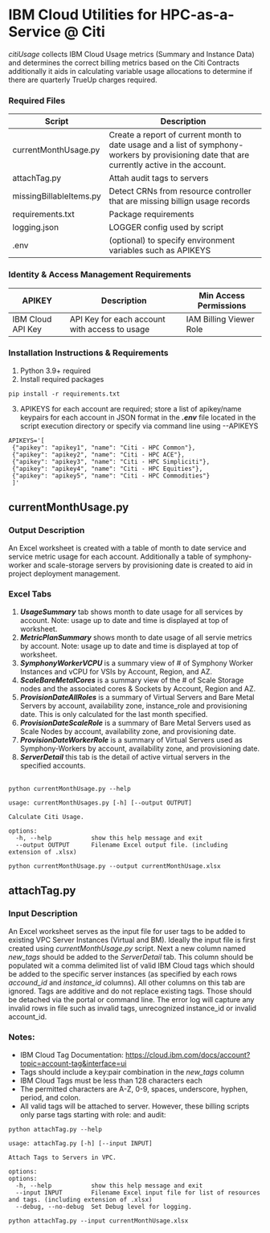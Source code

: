 # IBM Cloud Utilities for HPC-as-a-Service @ Citi
*citiUsage* collects IBM Cloud Usage metrics (Summary and Instance Data) and determines the correct billing metrics based on the Citi Contracts additionally it aids in calculating variable usage allocations to determine if there are quarterly TrueUp charges required.


### Required Files
Script | Description
------ | -----------
currentMonthUsage.py | Create a report of current month to date usage and a list of symphony-workers by provisioning date that are currently active in the account.
attachTag.py    | Attah audit tags to servers
missingBillableItems.py | Detect CRNs from resource controller that are missing billign usage records
requirements.txt | Package requirements
logging.json | LOGGER config used by script
.env | (optional) to specify environment variables such as APIKEYS


### Identity & Access Management Requirements
| APIKEY | Description | Min Access Permissions
| ------ | ----------- | ----------------------
| IBM Cloud API Key | API Key for each account with access to usage | IAM Billing Viewer Role 

### Installation Instructions & Requirements
1. Python 3.9+ required 
2. Install required packages  
````
pip install -r requirements.txt
````
3. APIKEYS for each account are required; store a list of apikey/name keypairs for each account in JSON format in the ***.env*** file located in the script execution directory or specify via command line using --APIKEYS<br>
```
APIKEYS='[
 {"apikey": "apikey1", "name": "Citi - HPC Common"},
 {"apikey": "apikey2", "name": "Citi - HPC ACE"},
 {"apikey": "apikey3", "name": "Citi - HPC Simpliciti"},
 {"apikey": "apikey4", "name": "Citi - HPC Equities"},
 {"apikey": "apikey5", "name": "Citi - HPC Commodities"}
 ]'
```





## currentMonthUsage.py
### Output Description
An Excel worksheet is created with a table of month to date service and service metric usage for each account.
Additionally a table of symphony-worker and scale-storage servers by provisioning date is created to aid in project deployment management.

### Excel Tabs
1. ***UsageSummary*** tab shows month to date usage for all services by account.  Note: usage up to date and time is displayed at top of worksheet.
2. ***MetricPlanSummary*** shows month to date usage of all servie metrics by account.  Note: usage up to date and time is displayed at top of worksheet.
3. ***SymphonyWorkerVCPU*** is a summary view of # of Symphony Worker Instances and vCPU for VSIs by  Account, Region, and AZ.
4. ***ScaleBareMetalCores*** is a summary view of the # of Scale Storage nodes and the associated cores & Sockets by Account, Region and AZ.
5. ***ProvisionDateAllRoles*** is a summary of Virtual Servers and Bare Metal Servers by account, availability zone, instance_role and provisioning date.  This is only calculated for the last month specified.
6. ***ProvisionDateScaleRole*** is a summary of Bare Metal Servers used as Scale Nodes by account, availability zone, and provisioning date.
7. ***ProvisionDateWorkerRole*** is a summary of Virtual Servers used as Symphony-Workers by account, availability zone, and provisioning date.
8. ***ServerDetail*** this tab is the detail of active virtual servers in the specified accounts. 
<br><br>
```azure
python currentMonthUsage.py --help

usage: currentMonthUsages.py [-h] [--output OUTPUT] 

Calculate Citi Usage.

options:
  -h, --help           show this help message and exit
  --output OUTPUT      Filename Excel output file. (including extension of .xlsx)

python currentMonthUsage.py --output currentMonthUsage.xlsx
```
## attachTag.py
### Input Description
An Excel worksheet serves as the input file for user tags to be added to existing VPC Server Instances (Virtual and BM).
Ideally the input file is first created using *currentMonthUsage.py* script.   Next a new column named *new_tags* should be added to the *ServerDetail* tab.
This column should be populated wit a comma delimited list of valid IBM Cloud tags which should be added to the specific
server instances (as specified by each rows  *accound_id* and *instance_id* columns).    All other columns on this tab are ignored.
Tags are additive and do not replace existing tags.  Those should be detached via the portal or command line.   The error log will capture any invalid rows in file
such as invalid tags, unrecognized instance_id or invalid account_id.

### Notes: 
- IBM Cloud Tag Documentation: https://cloud.ibm.com/docs/account?topic=account-tag&interface=ui
- Tags should include a key:pair combination in the *new_tags* column
- IBM Cloud Tags must be less than 128 characters each
- The permitted characters are A-Z, 0-9, spaces, underscore, hyphen, period, and colon.
- All valid tags will be attached to server.  However, these billing scripts only parse tags starting with role: and audit: 

```azure
python attachTag.py --help

usage: attachTag.py [-h] [--input INPUT] 

Attach Tags to Servers in VPC.

options:
options:
  -h, --help           show this help message and exit
  --input INPUT        Filename Excel input file for list of resources and tags. (including extension of .xlsx)
  --debug, --no-debug  Set Debug level for logging.

python attachTag.py --input currentMonthUsage.xlsx
```